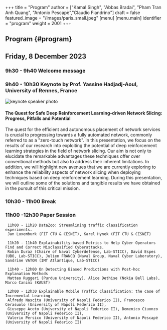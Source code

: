 +++
title = "Program"
author = ["Kamal Singh", "Abbas Bradai", "Pham Tran Anh Quang", "Antonio Pescapè","Claudio Fiandrino"]
draft = false
featured_image = "/images/paris_small.jpeg"
[menu]
  [menu.main]
    identifier = "program"
    weight = 2001
+++

## Program {#program}

## Friday, 8 December 2023

 ### 9h30 - 9h40    Welcome message 

 ### 9h40 - 10h30   Keynote by Prof. Yassine Hadjadj-Aoul, University of Rennes, France
 
 ![keynote speaker photo](https://github.com/safeworkshop/safeworkshop.github.io/tree/main/static/images/Yassine-photo.png)

 #### The Quest for Safe Deep Reinforcement Learning-driven Network Slicing: Progress, Pitfalls and Potential
 The quest for the efficient and autonomous placement of network services is crucial to progressing towards a fully
automated network, commonly referred to as a "zero-touch network". In this presentation, we focus on the results of our
research into exploiting the potential of deep reinforcement learning strategies in the field of network slicing. Our aim is not
only to elucidate the remarkable advantages these techniques offer over conventional methods but also to address their
inherent limitations. In addition, we will highlight new avenues that we are currently exploring to enhance the reliability
aspects of network slicing when deploying techniques based on deep reinforcement learning. During this presentation, we will
outline some of the solutions and tangible results we have obtained in the pursuit of this critical mission.

 ### 10h30 - 11h00  Break 

 ### 11h00 -12h30 Paper Session

     11h00 - 11h20 DataZoo: Streamlining traffic classification experiments.    
     Jan Luxemburk (FIT CTU & CESNET), Karel Hynek (FIT CTU & CESNET)

     11h20 - 11h40 Explainability-based Metrics to Help Cyber Operators Find and Correct Misclassified Cyberattacks.     
     Robin Duraz (Chaire of Naval Cyberdefense, Lab-STICC), David Espes (UBO, Lab-STICC), Julien FRANCQ (Naval Group, Naval Cyber Laboratory), Sandrine VATON (IMT Atlantique, Lab-STICC)

     11h40 - 12h00 On Detecting Biased Predictions with Post-hoc Explanation Methods
     Matteo Ruggeri (Purdue University), Alice Dethise (Nokia Bell Labs), Marco Canini (KAUST)

     12h00 - 12h30 Explainable Mobile Traffic Classification: the case of Incremental Learning 
     Alfredo Nascita (University of Napoli Federico II), Francesco Cerasuolo (University of Napoli Federico II), 
     Giuseppe Aceto (University of Napoli Federico II), Domenico Ciuonzo (University of Napoli Federico II), 
     Valerio Persico (University of Napoli Federico II), Antonio Pescapé (University of Napoli Federico II)
